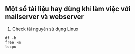 ## Một số tài liệu hay dùng khi làm việc với mailserver và webserver 

1. Check tài nguyên sử dụng Linux 

```
df -h 
free -m 
lscpu
```
